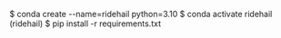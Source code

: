 $ conda create --name=ridehail python=3.10
$ conda activate ridehail
(ridehail) $ pip install -r requirements.txt